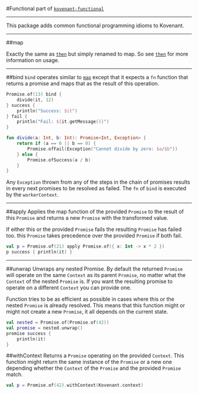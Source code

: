 #Functional
part of [`kovenant-functional`](../index.md#artifacts)

---

This package adds common functional programming idioms to Kovenant. 
  
---

##map

Exactly the same as [`then`](core_usage.md#then) but simply renamed to map. So see [`then`](core_usage.md#then) for more 
information on usage.
  
---

##bind
`bind` operates similar to [`map`](#map) except that it expects a `fn` function that returns a promise and maps 
that as the result of this operation.

```kt
Promise.of(13) bind {
    divide(it, 12)
} success {
    println("Success: $it")
} fail {
    println("Fail: ${it.getMessage()}")
}

fun divide(a: Int, b: Int): Promise<Int, Exception> {
    return if (a == 0 || b == 0) {
        Promise.ofFail(Exception("Cannot divide by zero: $a/$b"))
    } else {
        Promise.ofSuccess(a / b)
    }
}
```
Any `Exception` thrown from any of the steps in the chain of promises results in every next promises to be resolved as
failed. The `fn` of `bind` is executed by the `workerContext`. 
  
---

##apply
Applies the map function of the provided `Promise` to the result of this `Promise` and returns a new `Promise` with
the transformed value.

If either this or the provided `Promise` fails the resulting `Promise` has failed too. this `Promise` takes
precedence over the provided `Promise` if both fail.

```kt
val p = Promise.of(21) apply Promise.of({ x: Int -> x * 2 })
p success { println(it) }
```

---

##unwrap
Unwraps any nested Promise. By default the returned `Promise` will operate on the same `Context` as its parent
`Promise`, no matter what the `Context` of the nested `Promise` is. If you want the resulting promise to operate on
a different `Context` you can provide one.

Function tries to be as efficient as possible in cases where this or the nested `Promise` is already resolved. This
means that this function might or might not create a new `Promise`, it all depends on the current state.

```kt
val nested = Promise.of(Promise.of(42))
val promise = nested.unwrap()
promise success {
    println(it)
}
```

##withContext
Returns a `Promise` operating on the provided `Context`. This function might return the same instance of the `Promise` 
or a new one depending whether the `Context` of the `Promise` and the provided `Promise` match.

```kt
val p = Promise.of(42).withContext(Kovenant.context)
```


